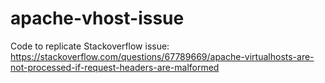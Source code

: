# apache-vhost-issue
Code to replicate Stackoverflow issue: https://stackoverflow.com/questions/67789669/apache-virtualhosts-are-not-processed-if-request-headers-are-malformed
